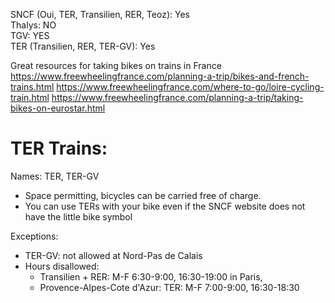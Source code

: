 SNCF (Oui, TER, Transilien, RER, Teoz): Yes  
Thalys: NO  
TGV: YES  
TER (Transilien, RER, TER-GV): Yes  

Great resources for taking bikes on trains in France
https://www.freewheelingfrance.com/planning-a-trip/bikes-and-french-trains.html
https://www.freewheelingfrance.com/where-to-go/loire-cycling-train.html
https://www.freewheelingfrance.com/planning-a-trip/taking-bikes-on-eurostar.html

# TER Trains:
Names: TER, TER-GV
- Space permitting, bicycles can be carried free of charge.  
- You can use TERs with your bike even if the SNCF website does not have the little bike symbol


Exceptions:
- TER-GV: not allowed at Nord-Pas de Calais
- Hours disallowed: 
    - Transilien + RER: M-F 6:30-9:00, 16:30-19:00 in Paris, 
    - Provence-Alpes-Cote d'Azur: TER: M-F 7:00-9:00, 16:30-18:30
    

